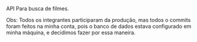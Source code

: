 API Para busca de filmes.

Obs:
Todos os integrantes participaram da produção, mas todos o commits foram feitos na minha conta, pois o banco de dados estava configurado em minha máquina, e decidimos fazer por essa maneira.
